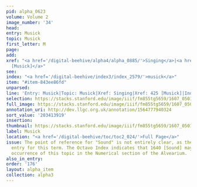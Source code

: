 ```yaml
---
pid: alpha_0623
volume: Volume 2
image_number: '34'
head:
entry: Musick
topic: Musick
first_letter: M
page:
add:
xref: "<a href='/digital-beehive/alpha4/alpha_0885/'>Singing</a>|<a href='/digital-beehive/num2/num_0527/'>425
  [Musick]</a>"
see:
index: "<a href='/digital-beehive/index3/index_2579/'>musick</a>"
item: "#item-843ee86fd"
unparsed:
line: 'Entry: Musick|Topic: Musick|Xref: Singing|Xref: 425 [Musick]|Index: musick|#item-843ee86fd'
selection: https://stacks.stanford.edu/image/iiif/fm855tg5659/1607_0501/702,3919,3035,557/full/0/default.jpg
full_image: https://stacks.stanford.edu/image/iiif/fm855tg5659/1607_0501/full/full/0/default.jpg
annotation_uri: http://dev.llgc.org.uk/annotation/1564777940324
sort_value: '203413919'
insertion:
thumbnail: https://stacks.stanford.edu/image/iiif/fm855tg5659/1607_0501/702,3919,600,180/250,/0/default.jpg
label: Musick
location: "<a href='/digital-beehive/toc/toc2_024/'>Full Page</a>"
issue: The point of reference for "Sound" is not entirely clear, as there is no alphabetical
  entry for this term. The Octavo Index indicates that 1640 [Sound] may be the earliest
  occurrence of this topic in the Numerical section of the Alvearium.
also_in_entry:
order: '176'
layout: alpha_item
collection: alpha3
---
```

